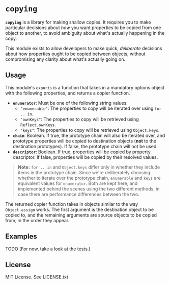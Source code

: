 # `copying`

**`copying`** is a library for making shallow copies. It requires you to make
particular decisions about *how* you want properties to be copied from one
object to another, to avoid ambiguity about what's actually happening in the
copy.

This module exists to allow developers to make quick, *deliberate* decisions
about how properties ought to be copied between objects, without compromising
any clarity about what's actually going on.

## Usage

This module's `exports` is a function that takes in a mandatory options object
with the following properties, and returns a copier function.

* **`enumerator`**: Must be one of the following string values:
  * `"enumerable"`: The properties to copy will be iterated over using
    `for .. in`.
  * `"ownKeys"`: The properties to copy will be retrieved using
    `Reflect.ownKeys`.
  * `"keys"`: The properties to copy will be retrieved using `Object.keys`.
* **`chain`**: Boolean. If true, the prototype chain will also be iterated over,
  and prototype properties will be copied to destination objects (**not** to the
  destination prototypes). If false, the prototype chain will not be used.
* **`descriptor`**: Boolean. If true, properties will be copied by property
  descriptor. If false, properties will be copied by their resolved values.

> **Note:** `for .. in` and `Object.keys` differ only in whether they include
> items in the prototype chain. Since we're deliberately choosing whether to
> iterate over the prototype chain, `enumerable` and `keys` are equivalent
> values for `enumerator`. Both are kept here, and implemented behind the scenes
> using the two different methods, in case there are performance differences
> between the two.

The returned copier function takes in objects similar to the way `Object.assign`
works. The first argument is the destination object to be copied to, and the
remaining arguments are source objects to be copied from, in the order they
appear.

## Examples

TODO (For now, take a look at the tests.)

## License

MIT License. See LICENSE.txt
